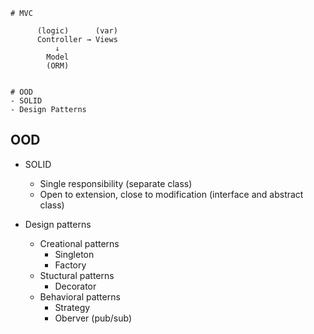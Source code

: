 ```
# MVC

      (logic)      (var)
      Controller → Views
          ↓
        Model
        (ORM)


# OOD
- SOLID
- Design Patterns

```
## OOD
- SOLID
  - Single responsibility (separate class)
  - Open to extension, close to modification (interface and abstract class)


- Design patterns
  - Creational patterns
      - Singleton
      - Factory
  - Stuctural patterns
      - Decorator
  - Behavioral patterns
      - Strategy
      - Oberver (pub/sub)
